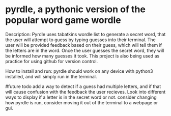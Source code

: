 # pyrdle, a pythonic version of the popular word game wordle

Description:
Pyrdle uses tabatkins wordle list to generate a secret word, that the user will attempt to guess by typing guesses into their terminal.
The user will be provided feedback based on their guess, which will tell them if the letters are in the word.
Once the user guesses the secret word, they will be informed how many guesses it took.
This project is also being used as practice for using github for version control.

How to install and run:
pyrdle should work on any device with python3 installed, and will simply run in the terminal.

#future todo
add a way to detect if a guess had multiple letters, and if that will cause confusion with the feedback the user recieves.
Look into different ways to display if a letter is in the secret word or not.
consider changing how pyrdle is run, consider moving it out of the terminal to a webpage or gui.


